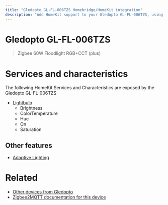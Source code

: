 ```yaml
---
title: "Gledopto GL-FL-006TZS Homebridge/HomeKit integration"
description: "Add HomeKit support to your Gledopto GL-FL-006TZS, using Homebridge, Zigbee2MQTT and homebridge-z2m."
---
```

<!---
This file has been GENERATED using src/docgen/docgen.ts
DO NOT EDIT THIS FILE MANUALLY!
-->
# Gledopto GL-FL-006TZS
> Zigbee 60W Floodlight RGB+CCT (plus)


# Services and characteristics
The following HomeKit Services and Characteristics are exposed by
the Gledopto GL-FL-006TZS

* [Lightbulb](../../light.md)
  * Brightness
  * ColorTemperature
  * Hue
  * On
  * Saturation


## Other features
* [Adaptive Lighting](../../light.md)


# Related
* [Other devices from Gledopto](../index.md#gledopto)
* [Zigbee2MQTT documentation for this device](https://www.zigbee2mqtt.io/devices/GL-FL-006TZS.html)